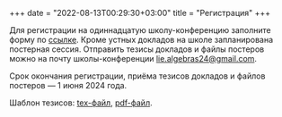 +++
date = "2022-08-13T00:29:30+03:00"
title = "Регистрация"
+++

<!-- Для регистрации на десятую школу-конференцию заполните форму по [ссылке](https://docs.google.com/forms/d/e/1FAIpQLScpFUXHdu7TlOSCzS-YNFUCEa568YS3JBcAPTLDxo8JqTdpsg/viewform?usp=sf_link). Отправить тезисы докладов можно на почту школы-конференции [lie.algebras23@gmail.com](mailto:lie.algebras23@gmail.com).

Срок окончания регистрации и приёма тезисов докладов &mdash; 9 января 2023 года.

Шаблон тезисов: <a href="/2023/Abstract_example.tex" download>tex-файл</a>, <a href="/2023/Abstract_example.pdf" download>pdf-файл</a>. -->

Для регистрации на одиннадцатую школу-конференцию заполните форму по [ссылке](https://docs.google.com/forms/d/1Zh9wYW3hbSc4CfJ8_TYQBCBXOuigWojOzx9QvTJkygE/viewform?usp=sf_link). Кроме устных докладов на школе запланирована постерная сессия. Отправить тезисы докладов и файлы постеров можно на почту школы-конференции [lie.algebras24@gmail.com](mailto:lie.algebras24@gmail.com).

Срок окончания регистрации, приёма тезисов докладов и файлов постеров &mdash; 1 июня 2024 года.

Шаблон тезисов: <a href="/2024/Abstract_example.tex" download>tex-файл</a>, <a href="/2024/Abstract_example.pdf" download>pdf-файл</a>.
